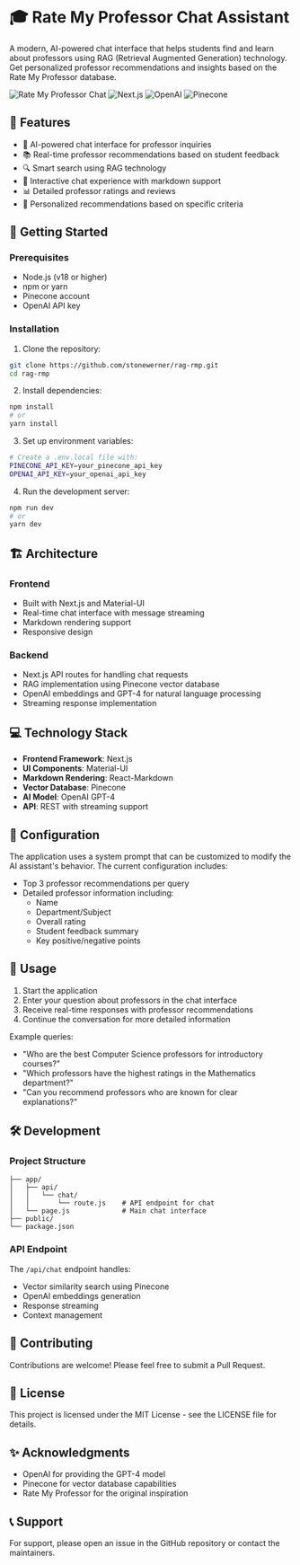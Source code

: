 # 🎓 Rate My Professor Chat Assistant

A modern, AI-powered chat interface that helps students find and learn about professors using RAG (Retrieval Augmented Generation) technology. Get personalized professor recommendations and insights based on the Rate My Professor database.

![Rate My Professor Chat](https://img.shields.io/badge/Status-In%20Development-yellow)
![Next.js](https://img.shields.io/badge/Next.js-13.0-black)
![OpenAI](https://img.shields.io/badge/OpenAI-GPT--4-blue)
![Pinecone](https://img.shields.io/badge/Pinecone-Vector%20DB-purple)

## 🌟 Features

- 🤖 AI-powered chat interface for professor inquiries
- 📚 Real-time professor recommendations based on student feedback
- 🔍 Smart search using RAG technology
- 💬 Interactive chat experience with markdown support
- 📊 Detailed professor ratings and reviews
- 🎯 Personalized recommendations based on specific criteria

## 🚀 Getting Started

### Prerequisites

- Node.js (v18 or higher)
- npm or yarn
- Pinecone account
- OpenAI API key

### Installation

1. Clone the repository:
```bash
git clone https://github.com/stonewerner/rag-rmp.git
cd rag-rmp
```

2. Install dependencies:
```bash
npm install
# or
yarn install
```

3. Set up environment variables:
```bash
# Create a .env.local file with:
PINECONE_API_KEY=your_pinecone_api_key
OPENAI_API_KEY=your_openai_api_key
```

4. Run the development server:
```bash
npm run dev
# or
yarn dev
```

## 🏗️ Architecture

### Frontend
- Built with Next.js and Material-UI
- Real-time chat interface with message streaming
- Markdown rendering support
- Responsive design

### Backend
- Next.js API routes for handling chat requests
- RAG implementation using Pinecone vector database
- OpenAI embeddings and GPT-4 for natural language processing
- Streaming response implementation

## 💻 Technology Stack

- **Frontend Framework**: Next.js
- **UI Components**: Material-UI
- **Markdown Rendering**: React-Markdown
- **Vector Database**: Pinecone
- **AI Model**: OpenAI GPT-4
- **API**: REST with streaming support

## 🔧 Configuration

The application uses a system prompt that can be customized to modify the AI assistant's behavior. The current configuration includes:

- Top 3 professor recommendations per query
- Detailed professor information including:
  - Name
  - Department/Subject
  - Overall rating
  - Student feedback summary
  - Key positive/negative points

## 📝 Usage

1. Start the application
2. Enter your question about professors in the chat interface
3. Receive real-time responses with professor recommendations
4. Continue the conversation for more detailed information

Example queries:
- "Who are the best Computer Science professors for introductory courses?"
- "Which professors have the highest ratings in the Mathematics department?"
- "Can you recommend professors who are known for clear explanations?"

## 🛠️ Development

### Project Structure
```
├── app/
│   ├── api/
│   │   └── chat/
│   │       └── route.js    # API endpoint for chat
│   └── page.js             # Main chat interface
├── public/
└── package.json
```

### API Endpoint

The `/api/chat` endpoint handles:
- Vector similarity search using Pinecone
- OpenAI embeddings generation
- Response streaming
- Context management

## 🤝 Contributing

Contributions are welcome! Please feel free to submit a Pull Request.

## 📄 License

This project is licensed under the MIT License - see the LICENSE file for details.

## ✨ Acknowledgments

- OpenAI for providing the GPT-4 model
- Pinecone for vector database capabilities
- Rate My Professor for the original inspiration

## 📞 Support

For support, please open an issue in the GitHub repository or contact the maintainers.
